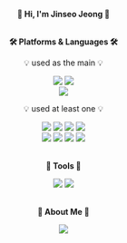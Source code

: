 <div align="center">

**👋 Hi, I'm Jinseo Jeong 👋** <br><br>

**🛠️ Platforms & Languages 🛠️** 
  
💡 used as the main 💡

<img src="https://img.shields.io/badge/Android-3DDC84?style=flat&logo=android&logoColor=white"/>
<img src="https://img.shields.io/badge/Jetpack Compose-4285F4?style=flat&logo=jetpackcompose&logoColor=white"/> 
  <br>
<img src="https://img.shields.io/badge/Kotlin-7F52FF?style=flat&logo=kotlin&logoColor=white"/>

💡 used at least one 💡

<img src="https://img.shields.io/badge/Visual Studio Code-007ACC?style=flat&logo=visualstudiocode&logoColor=white"/>
<img src="https://img.shields.io/badge/Eclipse-2C2255?style=flat&logo=eclipseide&logoColor=white"/>
<img src="https://img.shields.io/badge/IntelliJ-000000?style=flat&logo=intellijidea&logoColor=white"/>
<img src="https://img.shields.io/badge/Unity-FFFFFF?style=flat&logo=unity&logoColor=black"/>
  <br>
<img src="https://img.shields.io/badge/C-A8B9CC?style=flat&logo=c&logoColor=white"/> 
<img src="https://img.shields.io/badge/Python-3776AB?style=flat&logo=python&logoColor=white"/> 
<img src="https://img.shields.io/badge/Java-007396?style=flat&logo=OpenJDK&logoColor=white"/>
<img src="https://img.shields.io/badge/C++-00599C?style=flat&logo=cplusplus&logoColor=white"/> 
  <br><br>

**💪 Tools 💪**

<img src="https://img.shields.io/badge/GitHub-181717?style=flat&logo=GitHub&logoColor=white"/> 
<img src="https://img.shields.io/badge/notion-000000?style=flat&logo=notion&logoColor=white"/>
  <br><br>

**🐢 About Me 🐢**

<img src="https://img.shields.io/badge/Tistory-000000?style=flat&logo=tistory&logoColor=white"/>
</div>
